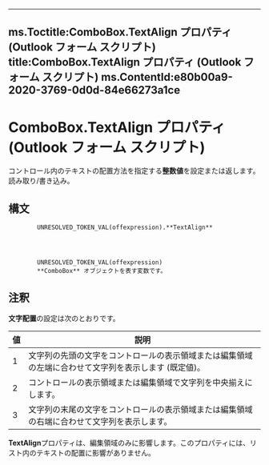 

---
ms.Toctitle:ComboBox.TextAlign プロパティ (Outlook フォーム スクリプト)
title:ComboBox.TextAlign プロパティ (Outlook フォーム スクリプト)
ms.ContentId:e80b00a9-2020-3769-0d0d-84e66273a1ce
---
# ComboBox.TextAlign プロパティ (Outlook フォーム スクリプト)




コントロール内のテキストの配置方法を指定する**整数値**を設定または返します。読み取り/書き込み。

## 構文

            UNRESOLVED_TOKEN_VAL(offexpression).**TextAlign**




            UNRESOLVED_TOKEN_VAL(offexpression)
            **ComboBox** オブジェクトを表す変数です。



## 注釈
**文字配置**の設定は次のとおりです。

|**値**|**説明**|
|---|---|
|1|文字列の先頭の文字をコントロールの表示領域または編集領域の左端に合わせて文字列を表示します (既定値)。|
|2|コントロールの表示領域または編集領域で文字列を中央揃えにします。|
|3|文字列の末尾の文字をコントロールの表示領域または編集領域の右端に合わせて文字列を表示します。|



**TextAlign**プロパティは、編集領域のみに影響します。このプロパティには、リスト内のテキストの配置に影響がありません。




